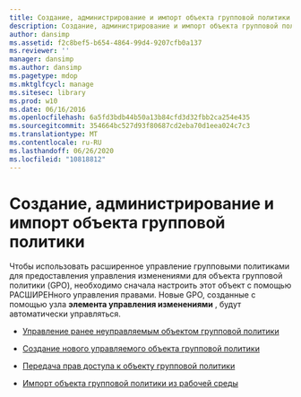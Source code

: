 ```yaml
---
title: Создание, администрирование и импорт объекта групповой политики
description: Создание, администрирование и импорт объекта групповой политики
author: dansimp
ms.assetid: f2c8bef5-b654-4864-99d4-9207cfb0a137
ms.reviewer: ''
manager: dansimp
ms.author: dansimp
ms.pagetype: mdop
ms.mktglfcycl: manage
ms.sitesec: library
ms.prod: w10
ms.date: 06/16/2016
ms.openlocfilehash: 6a5fd3bdb44b50a13b84cfd3d32fbb2ca254e435
ms.sourcegitcommit: 354664bc527d93f80687cd2eba70d1eea024c7c3
ms.translationtype: MT
ms.contentlocale: ru-RU
ms.lasthandoff: 06/26/2020
ms.locfileid: "10818812"
---
```

# Создание, администрирование и импорт объекта групповой политики


Чтобы использовать расширенное управление групповыми политиками для предоставления управления изменениями для объекта групповой политики (GPO), необходимо сначала настроить этот объект с помощью РАСШИРЕНного управления правами. Новые GPO, созданные с помощью узла **элемента управления изменениями** , будут автоматически управляться.

-   [Управление ранее неуправляемым объектом групповой политики](control-a-previously-uncontrolled-gpo.md)

-   [Создание нового управляемого объекта групповой политики](create-a-new-controlled-gpo.md)

-   [Передача прав доступа к объекту групповой политики](delegate-access-to-a-gpo.md)

-   [Импорт объекта групповой политики из рабочей среды](import-a-gpo-from-production-approver.md)

 

 





